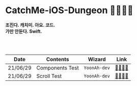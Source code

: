 # CatchMe-iOS-Dungeon 🧙🏻‍♀️🌈

**조진다. 캐치미. 아요. 코드. <br/>
가만 안둔다. Swift.** <br/>

<br/>
<br/>

| Date | Contents | Wizard | Link |
|--|--|--|--|
| 21/06/29 | Components Test | `YoonAh-dev` | [🌈🧚🏻‍♂️](https://github.com/TeamCatchMe/CatchMe-iOS-Dungeon/tree/main/YoonAh-dev/ComponentExample)|
| 21/06/29 | Scroll Test | `YoonAh-dev` | [🌈🧚🏻‍♂️](https://github.com/TeamCatchMe/CatchMe-iOS-Dungeon/tree/main/YoonAh-dev/CircleScrollTest)|
